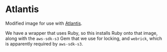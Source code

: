 # Atlantis

Modified image for use with [Atlantis](https://www.runatlantis.io/).

We have a wrapper that uses Ruby, so this installs Ruby onto that image, along
with the `aws-sdk-s3` Gem that we use for locking, and `webrick`, which is
apparently required by `aws-sdk-s3`.
